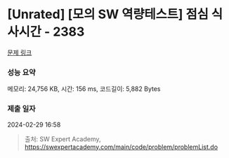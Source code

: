 # [Unrated] [모의 SW 역량테스트] 점심 식사시간 - 2383 

[문제 링크](https://swexpertacademy.com/main/code/problem/problemDetail.do?contestProbId=AV5-BEE6AK0DFAVl) 

### 성능 요약

메모리: 24,756 KB, 시간: 156 ms, 코드길이: 5,882 Bytes

### 제출 일자

2024-02-29 16:58



> 출처: SW Expert Academy, https://swexpertacademy.com/main/code/problem/problemList.do